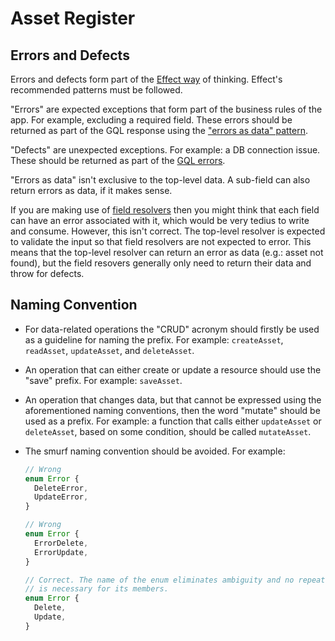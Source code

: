 # Asset Register

## Errors and Defects

Errors and defects form part of the
[Effect way](https://effect.website/docs/error-management/two-error-types/) of
thinking. Effect's recommended patterns must be followed.

"Errors" are expected exceptions that form part of the business rules of the
app. For example, excluding a required field. These errors should be returned
as part of the GQL response using the
["errors as data" pattern](https://www.apollographql.com/docs/graphos/schema-design/guides/errors-as-data-explained).

"Defects" are unexpected exceptions. For example: a DB connection issue. These
should be returned as part of the
[GQL errors](https://spec.graphql.org/October2021/#sec-Errors).

"Errors as data" isn't exclusive to the top-level data. A sub-field can also
return errors as data, if it makes sense.

If you are making use of
[field resolvers](https://medium.com/paypal-tech/graphql-resolvers-best-practices-cd36fdbcef55)
then you might think that each field can have an error associated with it, which
would be very tedius to write and consume. However, this isn't correct. The
top-level resolver is expected to validate the input so that field resolvers are
not expected to error. This means that the top-level resolver can return an
error as data (e.g.: asset not found), but the field resovers generally only
need to return their data and throw for defects.

## Naming Convention

- For data-related operations the "CRUD" acronym should firstly be used as a
  guideline for naming the prefix. For example: `createAsset`, `readAsset`,
  `updateAsset`, and `deleteAsset`.
- An operation that can either create or update a resource should use the "save"
  prefix. For example: `saveAsset`.
- An operation that changes data, but that cannot be expressed using the
  aforementioned naming conventions, then the word "mutate" should be used as a
  prefix. For example: a function that calls either `updateAsset` or
  `deleteAsset`, based on some condition, should be called `mutateAsset`.
- The smurf naming convention should be avoided. For example:

  ```typescript
  // Wrong
  enum Error {
    DeleteError,
    UpdateError,
  }

  // Wrong
  enum Error {
    ErrorDelete,
    ErrorUpdate,
  }

  // Correct. The name of the enum eliminates ambiguity and no repeated naming
  // is necessary for its members.
  enum Error {
    Delete,
    Update,
  }
  ```
